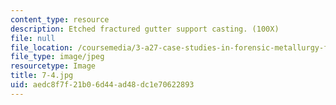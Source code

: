 ```yaml
---
content_type: resource
description: Etched fractured gutter support casting. (100X)
file: null
file_location: /coursemedia/3-a27-case-studies-in-forensic-metallurgy-fall-2007/aedc8f7f21b06d44ad48dc1e70622893_7-4.jpg
file_type: image/jpeg
resourcetype: Image
title: 7-4.jpg
uid: aedc8f7f-21b0-6d44-ad48-dc1e70622893
---
```

